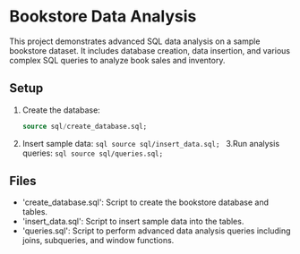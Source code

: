 # Bookstore Data Analysis

This project demonstrates advanced SQL data analysis on a sample bookstore dataset. It includes database creation, data insertion, and various complex SQL queries to analyze book sales and inventory.

## Setup

1. Create the database:
    ```sql
    source sql/create_database.sql;
    ```
2. Insert sample data:
   `sql
 source sql/insert_data.sql;
 `
   3.Run analysis queries:
   `sql
 source sql/queries.sql;
 `

## Files

-   'create_database.sql': Script to create the bookstore database and tables.
-   'insert_data.sql': Script to insert sample data into the tables.
-   'queries.sql': Script to perform advanced data analysis queries including joins, subqueries, and window functions.

